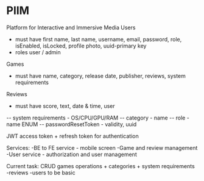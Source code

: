 # PIIM

Platform for Interactive and Immersive Media
Users

- must have first name, last name, username, email, password, role, isEnabled, isLocked, profile photo, uuid-primary key
- roles user / admin

Games

- must have name, category, release date, publisher, reviews, system requirements

Reviews

- must have score, text, date & time, user

-- system requirements - OS/CPU/GPU/RAM
-- category - name
-- role - name ENUM
-- passwordResetToken - validity, uuid

JWT access token + refresh token for authentication

Services:
-BE to FE service - mobile screen
-Game and review management
-User service - authorization and user management

Current task:
CRUD games operations + categories + system requirements
-reviews
-users to be basic
